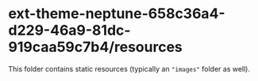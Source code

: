 # ext-theme-neptune-658c36a4-d229-46a9-81dc-919caa59c7b4/resources

This folder contains static resources (typically an `"images"` folder as well).
